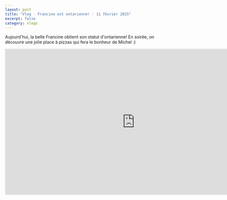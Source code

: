 ```yaml
---
layout: post
title: "Vlog - Francine est ontarienne! - 11 février 2015"
excerpt: false
category: vlogs
---
```


Aujourd'hui, la belle Francine obtient son statut d'ontarienne! En soirée, on découvre une jolie place à pizzas qui fera le bonheur de Michel :)

<iframe width="853" height="480" src="https://www.youtube.com/embed/epk_eN5uvDc" frameborder="0" allowfullscreen></iframe>
